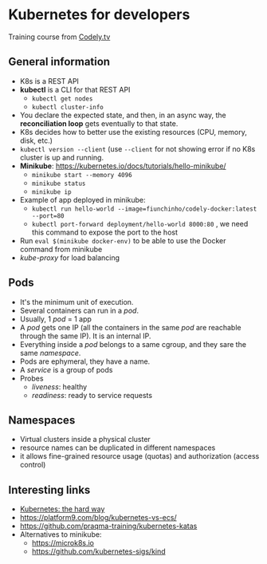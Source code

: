 # Kubernetes for developers
Training course from [Codely.tv](https://pro.codely.tv/library/kubernetes-para-desarrolladores)

## General information
* K8s is a REST API
* **kubectl** is a CLI for that REST API
  - `kubectl get nodes`
  - `kubectl cluster-info`
* You declare the expected state, and then, in an async way, the **reconciliation loop** gets eventually to that state.
* K8s decides how to better use the existing resources (CPU, memory, disk, etc.)
* `kubectl version --client` (use `--client` for not showing error if no K8s cluster is up and running.
* **Minikube**: https://kubernetes.io/docs/tutorials/hello-minikube/
  - `minikube start --memory 4096` 
  - `minikube status`
  - `minikube ip`
* Example of app deployed in minikube:
  - `kubectl run hello-world --image=fiunchinho/codely-docker:latest --port=80`
  - `kubectl port-forward deployment/hello-world 8000:80` , we need this command to expose the port to the host
* Run `eval $(minikube docker-env)` to be able to use the Docker command from minikube
* *kube-proxy* for load balancing


## Pods
* It's the minimum unit of execution.
* Several containers can run in a *pod*.
* Usually, 1 *pod* = 1 app
* A *pod* gets one IP (all the containers in the same *pod* are reachable through the same IP). It is an internal IP.
* Everything inside a *pod* belongs to a same cgroup, and they sare the same *namespace*.
* Pods are ephymeral, they have a name.
* A *service* is a group of pods
* Probes
  - *liveness*: healthy
  - *readiness*: ready to service requests


## Namespaces
* Virtual clusters inside a physical cluster
* resource names can be duplicated in different namespaces
* it allows fine-grained resource usage (quotas) and authorization (access control)


## Interesting links
* [Kubernetes: the hard way](https://github.com/kelseyhightower/kubernetes-the-hard-way)
* https://platform9.com/blog/kubernetes-vs-ecs/
* https://github.com/praqma-training/kubernetes-katas
* Alternatives to minikube:
  - https://microk8s.io
  - https://github.com/kubernetes-sigs/kind
